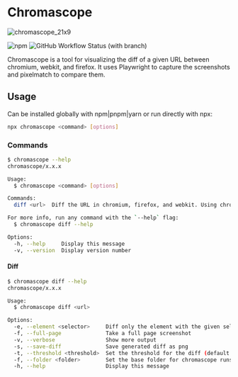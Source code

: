# Chromascope

![chromascope_21x9](https://user-images.githubusercontent.com/468796/229309522-1e79d197-9016-4eb1-bb25-585cfbc11e8b.jpg)

![npm](https://img.shields.io/npm/v/chromascope) ![GitHub Workflow Status (with branch)](https://img.shields.io/github/actions/workflow/status/shtian/chromascope/main.yml?branch=main)

Chromascope is a tool for visualizing the diff of a given URL between chromium, webkit, and firefox. It uses Playwright to capture the screenshots and pixelmatch to compare them.

## Usage

Can be installed globally with npm|pnpm|yarn or run directly with npx:

```bash
npx chromascope <command> [options]
```

### Commands

```bash
$ chromascope --help
chromascope/x.x.x

Usage:
  $ chromascope <command> [options]

Commands:
  diff <url>  Diff the URL in chromium, firefox, and webkit. Using chromium as the base.

For more info, run any command with the `--help` flag:
  $ chromascope diff --help

Options:
  -h, --help     Display this message
  -v, --version  Display version number
```

#### Diff

```bash
$ chromascope diff --help
chromascope/x.x.x

Usage:
  $ chromascope diff <url>

Options:
  -e, --element <selector>     Diff only the element with the given selector
  -f, --full-page              Take a full page screenshot
  -v, --verbose                Show more output
  -s, --save-diff              Save generated diff as png
  -t, --threshold <threshold>  Set the threshold for the diff (default: 0.2)
  -f, --folder <folder>        Set the base folder for chromascope runs (default: chromascope-runs)
  -h, --help                   Display this message
```
